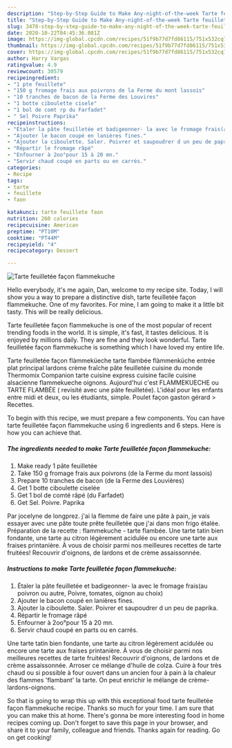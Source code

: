 ```yaml
---
description: "Step-by-Step Guide to Make Any-night-of-the-week Tarte feuilletée façon flammekuche"
title: "Step-by-Step Guide to Make Any-night-of-the-week Tarte feuilletée façon flammekuche"
slug: 3478-step-by-step-guide-to-make-any-night-of-the-week-tarte-feuilletee-facon-flammekuche
date: 2020-10-22T04:45:36.081Z
image: https://img-global.cpcdn.com/recipes/51f9b77d7fd86115/751x532cq70/tarte-feuilletee-facon-flammekuche-photo-principale-de-la-recette.jpg
thumbnail: https://img-global.cpcdn.com/recipes/51f9b77d7fd86115/751x532cq70/tarte-feuilletee-facon-flammekuche-photo-principale-de-la-recette.jpg
cover: https://img-global.cpcdn.com/recipes/51f9b77d7fd86115/751x532cq70/tarte-feuilletee-facon-flammekuche-photo-principale-de-la-recette.jpg
author: Harry Vargas
ratingvalue: 4.9
reviewcount: 30579
recipeingredient:
- "1 pte feuillete"
- "150 g fromage frais aux poivrons de la Ferme du mont lassois"
- "10 tranches de bacon de la Ferme des Louvires"
- "1 botte ciboulette cisele"
- "1 bol de comt rp du Farfadet"
- " Sel Poivre Paprika"
recipeinstructions:
- "Étaler la pâte feuilletée et badigeonner- la avec le fromage frais(au poivron ou autre, Poivre, tomates, oignon au choix)"
- "Ajouter le bacon coupé en lanières fines."
- "Ajouter la ciboulette. Saler. Poivrer et saupoudrer d un peu de paprika."
- "Répartir le fromage râpé"
- "Enfourner à 2oo°pour 15 à 20 mn."
- "Servir chaud coupé en parts ou en carrés."
categories:
- Recipe
tags:
- tarte
- feuillete
- faon

katakunci: tarte feuillete faon 
nutrition: 260 calories
recipecuisine: American
preptime: "PT10M"
cooktime: "PT44M"
recipeyield: "4"
recipecategory: Dessert

---
```



![Tarte feuilletée façon flammekuche](https://img-global.cpcdn.com/recipes/51f9b77d7fd86115/751x532cq70/tarte-feuilletee-facon-flammekuche-photo-principale-de-la-recette.jpg)

Hello everybody, it's me again, Dan, welcome to my recipe site. Today, I will show you a way to prepare a distinctive dish, tarte feuilletée façon flammekuche. One of my favorites. For mine, I am going to make it a little bit tasty. This will be really delicious.

Tarte feuilletée façon flammekuche is one of the most popular of recent trending foods in the world. It is simple, it's fast, it tastes delicious. It is enjoyed by millions daily. They are fine and they look wonderful. Tarte feuilletée façon flammekuche is something which I have loved my entire life.

Tarte feuilletée façon flàmmeküeche tarte flambée flàmmenküche entrée plat principal lardons crème fraîche pâte feuilletée cuisine du monde Thermomix Companion tarte cuisine express cuisine facile cuisine alsacienne flammekueche oignons. Aujourd&#39;hui c&#39;est FLAMMEKUECHE ou TARTE FLAMBÉE ( revisité avec une pâte feuilletée). L&#39;idéal pour les enfants entre midi et deux, ou les étudiants, simple. Poulet façon gaston gérard &gt; Recettes.


To begin with this recipe, we must prepare a few components. You can have tarte feuilletée façon flammekuche using 6 ingredients and 6 steps. Here is how you can achieve that.

<!--inarticleads1-->

##### The ingredients needed to make Tarte feuilletée façon flammekuche:

1. Make ready 1 pâte feuilletée
1. Take 150 g fromage frais aux poivrons (de la Ferme du mont lassois)
1. Prepare 10 tranches de bacon (de la Ferme des Louvières)
1. Get 1 botte ciboulette ciselée
1. Get 1 bol de comté râpé (du Farfadet)
1. Get  Sel. Poivre. Paprika


Par jocelyne de longprez. j&#39;ai la flemme de faire une pâte à pain, je vais essayer avec une pâte toute prête feuilletée que j&#39;ai dans mon frigo étalée. Préparation de la recette : flammekuche - tarte flambée. Une tarte tatin bien fondante, une tarte au citron légèrement acidulée ou encore une tarte aux fraises printanière. À vous de choisir parmi nos meilleures recettes de tarte fruitées! Recouvrir d&#39;oignons, de lardons et de crème assaissonnée. 

<!--inarticleads2-->

##### Instructions to make Tarte feuilletée façon flammekuche:

1. Étaler la pâte feuilletée et badigeonner- la avec le fromage frais(au poivron ou autre, Poivre, tomates, oignon au choix)
1. Ajouter le bacon coupé en lanières fines.
1. Ajouter la ciboulette. Saler. Poivrer et saupoudrer d un peu de paprika.
1. Répartir le fromage râpé
1. Enfourner à 2oo°pour 15 à 20 mn.
1. Servir chaud coupé en parts ou en carrés.


Une tarte tatin bien fondante, une tarte au citron légèrement acidulée ou encore une tarte aux fraises printanière. À vous de choisir parmi nos meilleures recettes de tarte fruitées! Recouvrir d&#39;oignons, de lardons et de crème assaissonnée. Arroser ce mélange d&#39;huile de colza. Cuire à four très chaud ou si possible à four ouvert dans un ancien four à pain à la chaleur des flammes &#39;flambant&#39; la tarte. On peut enrichir le mélange de crème-lardons-oignons. 

So that is going to wrap this up with this exceptional food tarte feuilletée façon flammekuche recipe. Thanks so much for your time. I am sure that you can make this at home. There's gonna be more interesting food in home recipes coming up. Don't forget to save this page in your browser, and share it to your family, colleague and friends. Thanks again for reading. Go on get cooking!

